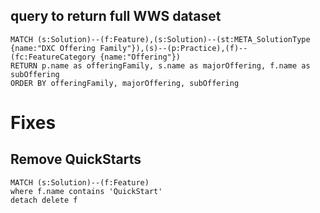 ## query to return full WWS dataset

~~~
MATCH (s:Solution)--(f:Feature),(s:Solution)--(st:META_SolutionType {name:"DXC Offering Family"}),(s)--(p:Practice),(f)--(fc:FeatureCategory {name:"Offering"})
RETURN p.name as offeringFamily, s.name as majorOffering, f.name as subOffering
ORDER BY offeringFamily, majorOffering, subOffering
~~~

# Fixes 

## Remove QuickStarts
~~~
MATCH (s:Solution)--(f:Feature)
where f.name contains 'QuickStart'
detach delete f
~~~
